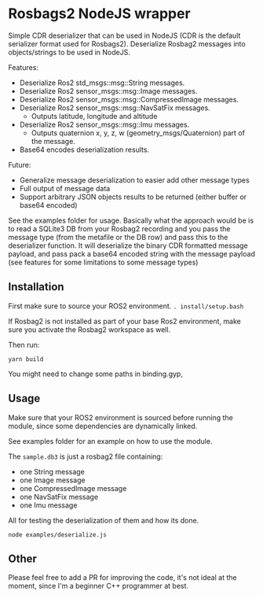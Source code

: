 # Rosbags2 NodeJS wrapper

Simple CDR deserializer that can be used in NodeJS (CDR is the default serializer format used for Rosbags2). Deserialize Rosbag2 messages into objects/strings to be used in NodeJS.

Features:
- Deserialize Ros2 std_msgs::msg::String messages.
- Deserialize Ros2 sensor_msgs::msg::Image messages.
- Deserialize Ros2 sensor_msgs::msg::CompressedImage messages.
- Deserialize Ros2 sensor_msgs::msg::NavSatFix messages.
  - Outputs latitude, longitude and altitude
- Deserialize Ros2 sensor_msgs::msg::Imu messages.
  - Outputs quaternion x, y, z, w (geometry_msgs/Quaternion) part of the message.
- Base64 encodes deserialization results.

Future:
- Generalize message deserialization to easier add other message types
- Full output of message data
- Support arbitrary JSON objects results to be returned (either buffer or base64 encoded)


See the examples folder for usage. Basically what the approach would be is to read a SQLite3 DB from your Rosbag2 recording
and you pass the message type (from the metafile or the DB row) and pass this to the deserializer function. It will deserialize the binary
CDR formatted message payload, and pass pack a base64 encoded string with the message payload (see features for some limitations to some message types)

## Installation
First make sure to source your ROS2 environment. 
`. install/setup.bash`

If Rosbag2 is not installed as part of your base Ros2 environment, make sure you activate the Rosbag2 workspace as well.

Then run:

`yarn build`

You might need to change some paths in binding.gyp, 

## Usage

Make sure that your ROS2 environment is sourced before running the module, since some dependencies are dynamically linked.

See examples folder for an example on how to use the module.

The `sample.db3` is just a rosbag2 file containing:
 - one String message 
 - one Image message
 - one CompressedImage message
 - one NavSatFix message
 - one Imu message
 
 All for testing the deserialization of them and how its done.

`node examples/deserialize.js`
## Other

Please feel free to add a PR for improving the code, it's not ideal at the moment, since I'm a beginner C++ programmer at best. 



